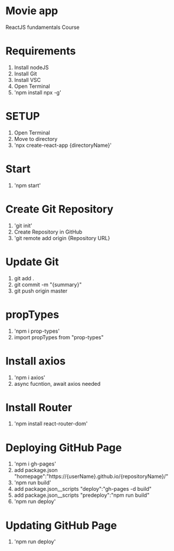 # Movie app

ReactJS fundamentals Course

# Requirements
1. Install nodeJS
2. Install Git
3. Install VSC
4. Open Terminal
5. 'npm install npx -g'

# SETUP
1. Open Terminal
2. Move to directory
3. 'npx create-react-app {directoryName}'

# Start
1. 'npm start'

# Create Git Repository
1. 'git init'
2. Create Repository in GitHub
3. 'git remote add origin {Repository URL}

# Update Git
1. git add .
2. git commit -m "{summary}"
3. git push origin master

# propTypes
1. 'npm i prop-types'
2. import propTypes from "prop-types"

# Install axios
1. 'npm i axios'
2. async fucntion, await axios needed

# Install Router
1. 'npm install react-router-dom'

# Deploying GitHub Page
1. 'npm i gh-pages'
2. add package.json "homepage":"https://{userName}.github.io/{repositoryName}/"
3. 'npm run build'
4. add package.json__scripts "deploy":"gh-pages -d build"
5. add package.json__scripts "predeploy":"npm run build"
6. 'npm run deploy'

# Updating GitHub Page
1. 'npm run deploy'